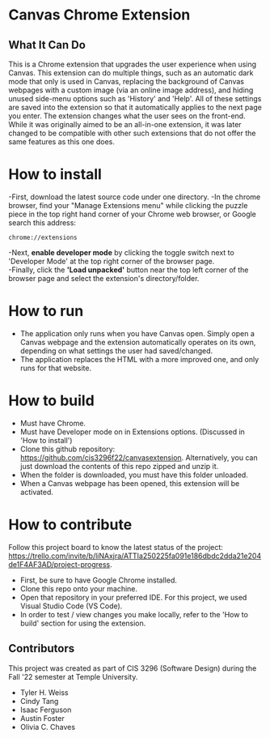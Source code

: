 # Canvas Chrome Extension

## What It Can Do

This is a Chrome extension that upgrades the user experience when using Canvas. This extension can do multiple things, such as an automatic dark mode that only is used in Canvas, replacing the background of Canvas webpages with a custom image (via an online image address), and hiding unused side-menu options such as 'History' and 'Help'. All of these settings are saved into the extension so that it automatically applies to the next page you enter. The extension changes what the user sees on the front-end. While it was originally aimed to be an all-in-one extension, it was later changed to be compatible with other such extensions that do not offer the same features as this one does.

# How to install

-First, download the latest source code under one directory.
-In the chrome browser, find your "Manage Extensions menu" while clicking the puzzle piece in the top right hand corner of your Chrome web browser, or Google search this address: 
```
chrome://extensions
```
-Next, **enable developer mode** by clicking the toggle switch next to 'Developer Mode' at the top right corner of the browser page. <br>
-Finally, click the **'Load unpacked'** button near the top left corner of the browser page and select the extension's directory/folder.

# How to run

- The application only runs when you have Canvas open. Simply open a Canvas webpage and the extension automatically operates on its own, depending on what settings the user had saved/changed.
- The application replaces the HTML with a more improved one, and only runs for that website.

# How to build 

- Must have Chrome.
- Must have Developer mode on in Extensions options. (Discussed in 'How to install')
- Clone this github repository: https://github.com/cis3296f22/canvasextension.  Alternatively, you can just download the contents of this repo zipped and unzip it.
- When the folder is downloaded, you must have this folder unloaded.
- When a Canvas webpage has been opened, this extension will be activated.

# How to contribute

Follow this project board to know the latest status of the project: https://trello.com/invite/b/liNAxjra/ATTIa250225fa091e186dbdc2dda21e204de1F4AF3AD/project-progress. 

- First, be sure to have Google Chrome installed.
- Clone this repo onto your machine.
- Open that repository in your preferred IDE. For this project, we used Visual Studio Code (VS Code).
- In order to test / view changes you make locally, refer to the 'How to build' section for using the extension.

## Contributors
This project was created as part of CIS 3296 (Software Design) during the Fall '22 semester at Temple University.
- Tyler H. Weiss
- Cindy Tang
- Isaac Ferguson
- Austin Foster
- Olivia C. Chaves
